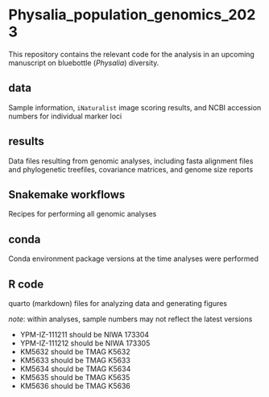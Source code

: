 # Physalia_population_genomics_2023

This repository contains the relevant code for the analysis in an upcoming manuscript on bluebottle (_Physalia_) diversity.

## data

Sample information, `iNaturalist` image scoring results, and NCBI accession numbers for individual marker loci

## results

Data files resulting from genomic analyses, including fasta alignment files and phylogenetic treefiles, covariance matrices, and genome size reports  

## Snakemake workflows

Recipes for performing all genomic analyses

## conda 

Conda environment package versions at the time analyses were performed

## R code

quarto (markdown) files for analyzing data and generating figures

*note*: within analyses, sample numbers may not reflect the latest versions

- YPM-IZ-111211 should be NIWA 173304
- YPM-IZ-111212 should be NIWA 173305
- KM5632 should be TMAG K5632
- KM5633 should be TMAG K5633
- KM5634 should be TMAG K5634
- KM5635 should be TMAG K5635
- KM5636 should be TMAG K5636
